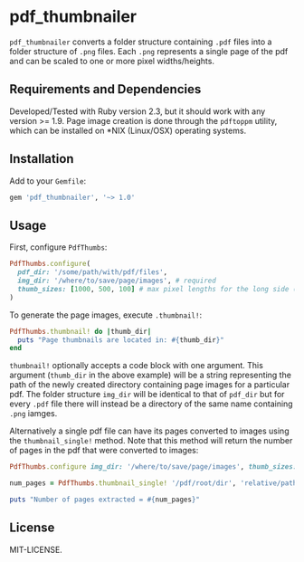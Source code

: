 pdf_thumbnailer
==============

`pdf_thumbnailer` converts a folder structure containing `.pdf` files into a folder structure of `.png` files.  Each `.png` represents a single page of the pdf and can be scaled to one or more pixel widths/heights.


Requirements and Dependencies
-----------------------------

Developed/Tested with Ruby version 2.3, but it should work with any version >= 1.9.  Page image creation is done through the `pdftoppm` utility, which can be installed on \*NIX (Linux/OSX) operating systems.


Installation
-----------------------------

Add to your `Gemfile`:

```ruby
gem 'pdf_thumbnailer', '~> 1.0'
```


Usage
-----------------------------

First, configure `PdfThumbs`:

```ruby
PdfThumbs.configure(
  pdf_dir: '/some/path/with/pdf/files',
  img_dir: '/where/to/save/page/images', # required
  thumb_sizes: [1000, 500, 100] # max pixel lengths for the long side (height or width) of the page images
)
```

To generate the page images, execute `.thumbnail!`:

```ruby
PdfThumbs.thumbnail! do |thumb_dir|
  puts "Page thumbnails are located in: #{thumb_dir}"
end
```

`thumbnail!` optionally accepts a code block with one argument.  This argument (`thumb_dir` in the above example) will be a string representing the path of the newly created directory containing page images for a particular pdf.  The folder structure `img_dir` will be identical to that of `pdf_dir` but for every `.pdf` file there will instead be a directory of the same name containing `.png` iamges.

Alternatively a single pdf file can have its pages converted to images using the `thumbnail_single!` method. Note that this method will return the number of pages in the pdf that were converted to images:

```ruby
PdfThumbs.configure img_dir: '/where/to/save/page/images', thumb_sizes: 500

num_pages = PdfThumbs.thumbnail_single! '/pdf/root/dir', 'relative/path/to/My File.pdf'

puts "Number of pages extracted = #{num_pages}"
```


License
-----------------------------

MIT-LICENSE.
